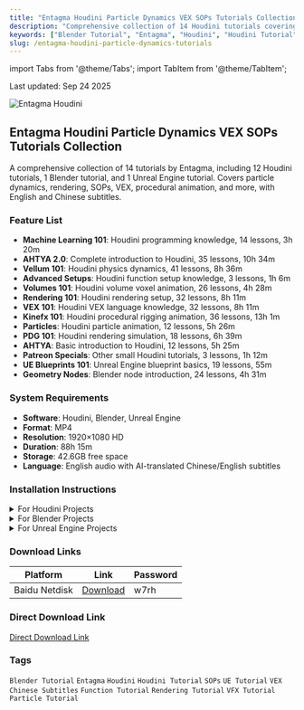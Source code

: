 ```yaml
---
title: "Entagma Houdini Particle Dynamics VEX SOPs Tutorials Collection"
description: "Comprehensive collection of 14 Houdini tutorials covering particle dynamics, VEX, SOPs, rendering, procedural animation, and more. Includes English and Chinese subtitles."
keywords: ["Blender Tutorial", "Entagma", "Houdini", "Houdini Tutorial", "SOPs", "UE Tutorial", "VEX", "Chinese Subtitles", "Function Tutorial", "Rendering Tutorial", "VFX Tutorial", "Particle Tutorial"]
slug: /entagma-houdini-particle-dynamics-tutorials
---
```


import Tabs from '@theme/Tabs';
import TabItem from '@theme/TabItem';

<div class="time-update">Last updated: Sep 24 2025</div>

![Entagma Houdini](https://www.gfxcamp.com/wp-content/uploads/2025/09/Entagma-Houdini.jpg)

## Entagma Houdini Particle Dynamics VEX SOPs Tutorials Collection

A comprehensive collection of 14 tutorials by Entagma, including 12 Houdini tutorials, 1 Blender tutorial, and 1 Unreal Engine tutorial. Covers particle dynamics, rendering, SOPs, VEX, procedural animation, and more, with English and Chinese subtitles.

### Feature List
- **Machine Learning 101**: Houdini programming knowledge, 14 lessons, 3h 20m
- **AHTYA 2.0**: Complete introduction to Houdini, 35 lessons, 10h 34m
- **Vellum 101**: Houdini physics dynamics, 41 lessons, 8h 36m
- **Advanced Setups**: Houdini function setup knowledge, 3 lessons, 1h 6m
- **Volumes 101**: Houdini volume voxel animation, 26 lessons, 4h 28m
- **Rendering 101**: Houdini rendering setup, 32 lessons, 8h 11m
- **VEX 101**: Houdini VEX language knowledge, 32 lessons, 8h 11m
- **Kinefx 101**: Houdini procedural rigging animation, 36 lessons, 13h 1m
- **Particles**: Houdini particle animation, 12 lessons, 5h 26m
- **PDG 101**: Houdini rendering simulation, 18 lessons, 6h 39m
- **AHTYA**: Basic introduction to Houdini, 12 lessons, 5h 25m
- **Patreon Specials**: Other small Houdini tutorials, 3 lessons, 1h 12m
- **UE Blueprints 101**: Unreal Engine blueprint basics, 19 lessons, 55m
- **Geometry Nodes**: Blender node introduction, 24 lessons, 4h 31m

### System Requirements
- **Software**: Houdini, Blender, Unreal Engine
- **Format**: MP4
- **Resolution**: 1920×1080 HD
- **Duration**: 88h 15m
- **Storage**: 42.6GB free space
- **Language**: English audio with AI-translated Chinese/English subtitles

### Installation Instructions

<Tabs>
<TabItem value="houdini" label="Houdini">
  <details>
    <summary>For Houdini Projects</summary>
    <p>1. Extract the tutorial files to your project directory</p>
    <p>2. Open Houdini and navigate to the lesson files</p>
    <p>3. Follow along with the video tutorials</p>
    <p>4. Use the included project files for reference</p>
  </details>
</TabItem>
<TabItem value="blender" label="Blender">
  <details>
    <summary>For Blender Projects</summary>
    <p>1. Extract the tutorial files to your project directory</p>
    <p>2. Open Blender and load the included scene files</p>
    <p>3. Follow along with the Geometry Nodes tutorial</p>
  </details>
</TabItem>
<TabItem value="ue" label="Unreal Engine">
  <details>
    <summary>For Unreal Engine Projects</summary>
    <p>1. Extract the tutorial files to your UE project directory</p>
    <p>2. Open Unreal Engine and import the blueprint files</p>
    <p>3. Follow along with the UE Blueprints tutorial</p>
  </details>
</TabItem>
</Tabs>

### Download Links

| Platform | Link | Password |
|----------|------|----------|
| Baidu Netdisk | [Download](https://pan.baidu.com/s/1_j0LoJtacTgBxlG0tRaiTg?pwd=w7rh) | w7rh |

### Direct Download Link
[Direct Download Link](https://wa.me/8613237610083)

### Tags
`Blender Tutorial` `Entagma` `Houdini` `Houdini Tutorial` `SOPs` `UE Tutorial` `VEX` `Chinese Subtitles` `Function Tutorial` `Rendering Tutorial` `VFX Tutorial` `Particle Tutorial`
